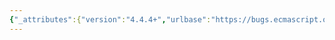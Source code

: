 ```yaml
---
{"_attributes":{"version":"4.4.4+","urlbase":"https://bugs.ecmascript.org/","maintainer":"dherman@mozilla.com"},"bug":{"bug_id":3563,"creation_ts":"2015-01-16 09:08:00 -0800","short_desc":"15.1.1","delta_ts":"2015-07-10 08:34:21 -0700","product":"Draft for 6th Edition","component":"technical issue","version":"Rev 31: January 15, 2015 Draft","rep_platform":"All","op_sys":"All","bug_status":"RESOLVED","resolution":"FIXED","priority":"Normal","bug_severity":"normal","everconfirmed":true,"reporter":{"uid":"arv","name":"Erik Arvidsson"},"assigned_to":{"uid":"allen","name":"Allen Wirfs-Brock"},"cc":"erik.arvidsson","long_desc":[{"commentid":11494,"comment_count":0,"who":{"uid":"arv","name":"Erik Arvidsson"},"bug_when":"2015-01-16 09:08:32 -0800","thetext":"* It is a Syntax Error if StatementList Contains MetaProperty unless the source code containing super is eval code that is being processed by a direct eval that is contained in function code.\n\n\nShould this be `new.target` instead of `super`?"},{"commentid":11505,"comment_count":1,"who":{"uid":"allen","name":"Allen Wirfs-Brock"},"bug_when":"2015-01-16 10:14:16 -0800","thetext":"actually MetaProperty, and this is going to have to be refined if we ever add any MetaProperties that are valid outside of functions.\n\nfixed in rev32 editor's draft"},{"commentid":11960,"comment_count":2,"who":{"uid":"allen","name":"Allen Wirfs-Brock"},"bug_when":"2015-02-02 18:38:53 -0800","thetext":"fixed in rev32 draft"}]}}
---
```

